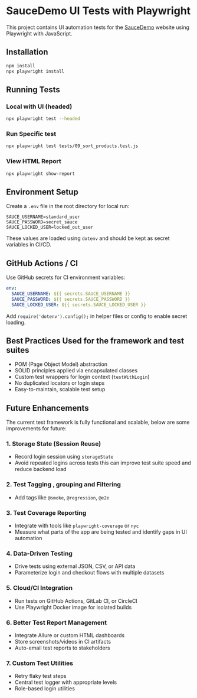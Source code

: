 # SauceDemo UI Tests with Playwright

This project contains UI automation tests for the [SauceDemo](https://www.saucedemo.com) website using Playwright with JavaScript.


## Installation

```bash
npm install
npx playwright install
```


## Running Tests

### Local with UI (headed)
```bash
npx playwright test --headed
```

### Run Specific test
```bash
npx playwright test tests/09_sort_products.test.js
```

### View HTML Report
```bash
npx playwright show-report
```

## Environment Setup

Create a `.env` file in the root directory for local run:

```env
SAUCE_USERNAME=standard_user
SAUCE_PASSWORD=secret_sauce
SAUCE_LOCKED_USER=locked_out_user
```

These values are loaded using `dotenv` and should be kept as secret variables in CI/CD.



## GitHub Actions / CI

Use GitHub secrets for CI environment variables:

```yaml
env:
  SAUCE_USERNAME: ${{ secrets.SAUCE_USERNAME }}
  SAUCE_PASSWORD: ${{ secrets.SAUCE_PASSWORD }}
  SAUCE_LOCKED_USER: ${{ secrets.SAUCE_LOCKED_USER }}
```

Add `require('dotenv').config();` in helper files or config to enable secret loading.



## Best Practices Used for the framework and test suites

- POM (Page Object Model) abstraction
- SOLID principles applied via encapsulated classes
- Custom test wrappers for login context (`testWithLogin`)
- No duplicated locators or login steps
- Easy-to-maintain, scalable test setup

## Future Enhancements

The current test framework is fully functional and scalable, below are some improvements for future:

### 1. Storage State (Session Reuse)
- Record login session using `storageState`
- Avoid repeated logins across tests this can improve test suite speed and reduce backend load

### 2. Test Tagging , grouping and  Filtering
- Add tags like `@smoke`, `@regression`, `@e2e`

### 3. Test Coverage Reporting
- Integrate with tools like `playwright-coverage` or `nyc`
- Measure what parts of the app are being tested and identify gaps in UI automation

### 4. Data-Driven Testing
- Drive tests using external JSON, CSV, or API data
- Parameterize login and checkout flows with multiple datasets

### 5. Cloud/CI Integration
- Run tests on GitHub Actions, GitLab CI, or CircleCI
- Use Playwright Docker image for isolated builds

### 6. Better Test Report Management
- Integrate Allure or custom HTML dashboards
- Store screenshots/videos in CI artifacts
- Auto-email test reports to stakeholders

### 7. Custom Test Utilities
- Retry flaky test steps
- Central test logger with appropriate levels
- Role-based login utilities
